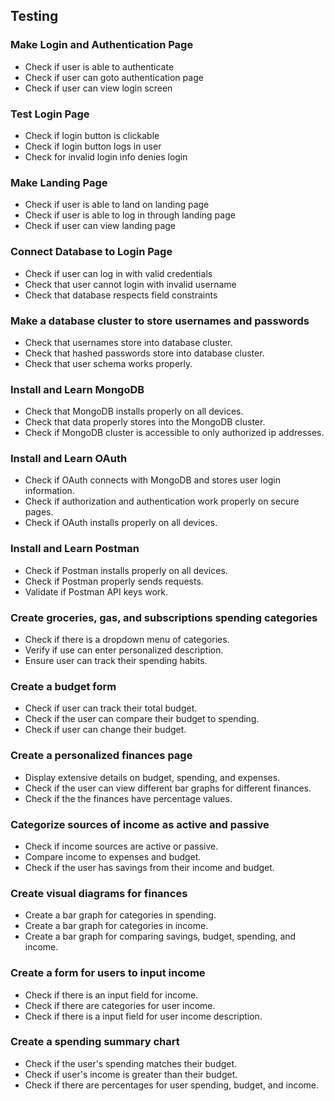## Testing
### Make Login and Authentication Page
- Check if user is able to authenticate
- Check if user can goto authentication page
- Check if user can view login screen
### Test Login Page
- Check if login button is clickable
- Check if login button logs in user
- Check for invalid login info denies login
### Make Landing Page
- Check if user is able to land on landing page
- Check if user is able to log in through landing page
- Check if user can view landing page
### Connect Database to Login Page
- Check if user can log in with valid credentials
- Check that user cannot login with invalid username
- Check that database respects field constraints
### Make a database cluster to store usernames and passwords
- Check that usernames store into database cluster.
- Check that hashed passwords store into database cluster.
- Check that user schema works properly.
### Install and Learn MongoDB
- Check that MongoDB installs properly on all devices.
- Check that data properly stores into the MongoDB cluster.
- Check if MongoDB cluster is accessible to only authorized ip addresses.
### Install and Learn OAuth
- Check if OAuth connects with MongoDB and stores user login information.
- Check if authorization and authentication work properly on secure pages.
- Check if OAuth installs properly on all devices.
### Install and Learn Postman
- Check if Postman installs properly on all devices.
- Check if Postman properly sends requests.
- Validate if Postman API keys work.
### Create groceries, gas, and subscriptions spending categories
- Check if there is a dropdown menu of categories.
- Verify if use can enter personalized description.
- Ensure user can track their spending habits.
### Create a budget form
- Check if user can track their total budget.
- Check if the user can compare their budget to spending.
- Check if user can change their budget.
### Create a personalized finances page
- Display extensive details on budget, spending, and expenses.
- Check if the user can view different bar graphs for different finances.
- Check if the the finances have percentage values.
### Categorize sources of income as active and passive
- Check if income sources are active or passive.
- Compare income to expenses and budget.
- Check if the user has savings from their income and budget.
### Create visual diagrams for finances
- Create a bar graph for categories in spending.
- Create a bar graph for categories in income.
- Create a bar graph for comparing savings, budget, spending, and income.
### Create a form for users to input income
- Check if there is an input field for income.
- Check if there are categories for user income.
- Check if there is a input field for user income description.
### Create a spending summary chart
- Check if the user's spending matches their budget.
- Check if user's income is greater than their budget.
- Check if there are percentages for user spending, budget, and income.
